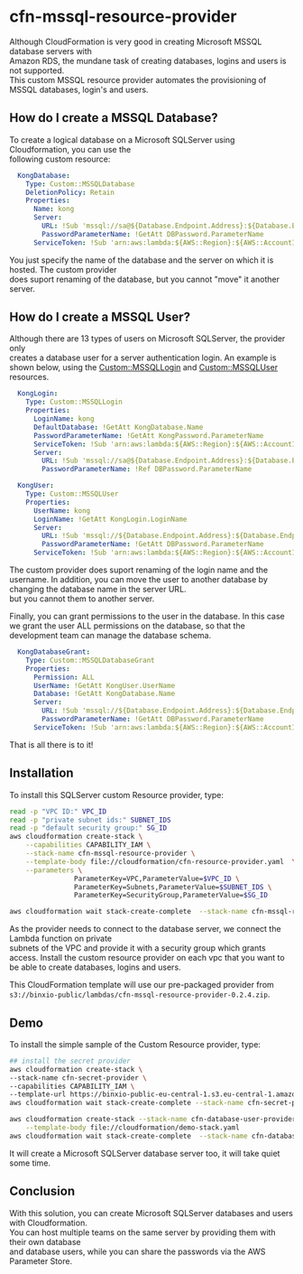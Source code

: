 # cfn-mssql-resource-provider

Although CloudFormation is very good in creating Microsoft MSSQL database servers with  
Amazon RDS, the mundane task of creating databases, logins and users is not supported.  
This custom MSSQL resource provider automates the provisioning of MSSQL databases, 
login's and users.

## How do I create a MSSQL Database?
To create a logical database on a Microsoft SQLServer using Cloudformation, you can use the  
following custom resource:
```yaml
  KongDatabase:
    Type: Custom::MSSQLDatabase
    DeletionPolicy: Retain
    Properties:
      Name: kong
      Server:
        URL: !Sub 'mssql://sa@${Database.Endpoint.Address}:${Database.Endpoint.Port}'
        PasswordParameterName: !GetAtt DBPassword.ParameterName
      ServiceToken: !Sub 'arn:aws:lambda:${AWS::Region}:${AWS::AccountId}:function:binxio-cfn-mssql-resource-provider-${VPC}'
```
You just specify the name of the database and the server on which it is hosted. The custom provider  
does suport renaming of the  database, but you cannot "move" it another server.


## How do I create a MSSQL User?
Although there are 13 types of users on Microsoft SQLServer, the provider only  
creates a database user for a server authentication login. An example is shown below, using
the [Custom::MSSQLLogin](docs/MSSQLLogin.md) and 
[Custom::MSSQLUser](docs/MSSQLUser.md) resources.

```yaml
  KongLogin:
    Type: Custom::MSSQLLogin
    Properties:
      LoginName: kong
      DefaultDatabase: !GetAtt KongDatabase.Name
      PasswordParameterName: !GetAtt KongPassword.ParameterName
      ServiceToken: !Sub 'arn:aws:lambda:${AWS::Region}:${AWS::AccountId}:function:binxio-cfn-mssql-resource-provider-${VPC}'
      Server:
        URL: !Sub 'mssql://sa@${Database.Endpoint.Address}:${Database.Endpoint.Port}'
        PasswordParameterName: !Ref DBPassword.ParameterName

  KongUser:
    Type: Custom::MSSQLUser
    Properties:
      UserName: kong
      LoginName: !GetAtt KongLogin.LoginName
      Server:
        URL: !Sub 'mssql://${Database.Endpoint.Address}:${Database.Endpoint.Port}/${KongDatabase.Name}'
        PasswordParameterName: !GetAtt DBPassword.ParameterName
      ServiceToken: !Sub 'arn:aws:lambda:${AWS::Region}:${AWS::AccountId}:function:binxio-cfn-mssql-resource-provider-${VPC}'
```

The custom provider does suport renaming of the login name and the username. In addition, you
can move the user to another database by changing the database name in the server URL.  
but you cannot them to another server. 

Finally, you can grant permissions to the user in the database. In this case we grant the
user ALL permissions on the database, so that the development team can manage the database
schema.

```yaml
  KongDatabaseGrant:
    Type: Custom::MSSQLDatabaseGrant
    Properties:
      Permission: ALL
      UserName: !GetAtt KongUser.UserName
      Database: !GetAtt KongDatabase.Name
      Server:
        URL: !Sub 'mssql://${Database.Endpoint.Address}:${Database.Endpoint.Port}/${KongDatabase.Name}'
        PasswordParameterName: !GetAtt DBPassword.ParameterName
      ServiceToken: !Sub 'arn:aws:lambda:${AWS::Region}:${AWS::AccountId}:function:binxio-cfn-mssql-resource-provider-${VPC}'
```
That is all there is to it!

## Installation
To install this SQLServer custom Resource provider, type:

```sh
read -p "VPC ID:" VPC_ID
read -p "private subnet ids:" SUBNET_IDS
read -p "default security group:" SG_ID
aws cloudformation create-stack \
	--capabilities CAPABILITY_IAM \
	--stack-name cfn-mssql-resource-provider \
	--template-body file://cloudformation/cfn-resource-provider.yaml  \
	--parameters \
	            ParameterKey=VPC,ParameterValue=$VPC_ID \
	            ParameterKey=Subnets,ParameterValue=$SUBNET_IDS \
                ParameterKey=SecurityGroup,ParameterValue=$SG_ID

aws cloudformation wait stack-create-complete  --stack-name cfn-mssql-resource-provider 
```
As the provider needs to  connect to the database server, we connect the Lambda function on private  
subnets of the VPC and provide it with a security group which grants access. Install the custom resource 
provider on each vpc that you want to be able to create databases, logins and users.

This CloudFormation template will use our pre-packaged provider from `s3://binxio-public/lambdas/cfn-mssql-resource-provider-0.2.4.zip`.

## Demo
To install the simple sample of the Custom Resource provider, type:

```sh
## install the secret provider
aws cloudformation create-stack \
--stack-name cfn-secret-provider \
--capabilities CAPABILITY_IAM \
--template-url https://binxio-public-eu-central-1.s3.eu-central-1.amazonaws.com/lambdas/cfn-secret-provider-2.0.1.yaml
aws cloudformation wait stack-create-complete --stack-name cfn-secret-provider

aws cloudformation create-stack --stack-name cfn-database-user-provider-demo \
	--template-body file://cloudformation/demo-stack.yaml
aws cloudformation wait stack-create-complete  --stack-name cfn-database-user-provider-demo
```
It will create a Microsoft SQLServer database server too, it will take quiet some time.

## Conclusion
With this solution, you can create Microsoft SQLServer databases and users with Cloudformation.  
You can host multiple teams on the same server by providing them with their own database  
and database users, while you can share the passwords via the AWS Parameter Store.
